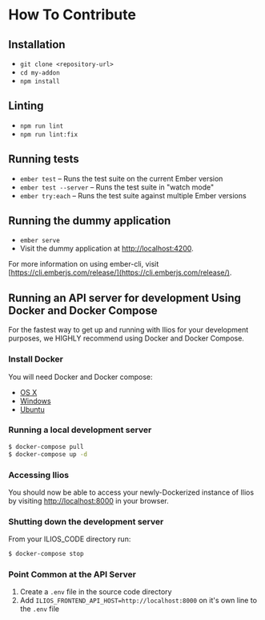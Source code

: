 # How To Contribute

## Installation

* `git clone <repository-url>`
* `cd my-addon`
* `npm install`

## Linting

* `npm run lint`
* `npm run lint:fix`

## Running tests

* `ember test` – Runs the test suite on the current Ember version
* `ember test --server` – Runs the test suite in "watch mode"
* `ember try:each` – Runs the test suite against multiple Ember versions

## Running the dummy application

* `ember serve`
* Visit the dummy application at [http://localhost:4200](http://localhost:4200).

For more information on using ember-cli, visit [https://cli.emberjs.com/release/](https://cli.emberjs.com/release/).

## Running an API server for development Using Docker and Docker Compose

For the fastest way to get up and running with Ilios for your development purposes, we HIGHLY recommend using Docker and Docker Compose.

### Install Docker

You will need Docker and Docker compose:

- [OS X](https://www.docker.com/docker-mac)
- [Windows](https://www.docker.com/docker-windows)
- [Ubuntu](https://docs.docker.com/engine/installation/linux/docker-ce/ubuntu/)

### Running a local development server

```bash
$ docker-compose pull
$ docker-compose up -d
```

### Accessing Ilios

You should now be able to access your newly-Dockerized instance of Ilios 
by visiting [http://localhost:8000](http://localhost:8000) in your browser.

### Shutting down the development server

From your ILIOS_CODE directory run:

```bash
$ docker-compose stop
```

### Point Common at the API Server

1. Create a `.env` file in the source code directory
2. Add `ILIOS_FRONTEND_API_HOST=http://localhost:8000` on it's own line to the `.env` file
